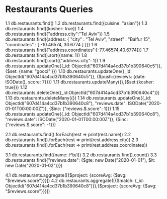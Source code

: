 # Restaurants Queries

1.1 db.restaurants.find()
1.2 db.restaurants.find({cuisine: "asian"})
1.3 db.restaurants.find({kosher: true})
1.4 db.restaurants.find({"address.city":"Tel Aviv"})
1.5 db.restaurants.find({address: { "city" : "Tel Aviv", "street" : "Balfur 15", "coordinates" : [ -10.46574, 30.6774 ] }})
1.6 db.restaurants.find({"address.coordinates":[-77.46574,40.6774]})
1.7 db.restaurants.find().sort({name: 1})
1.8 db.restaurants.find().sort({"address.city": 1})
1.9 db.restaurants.updateOne({_id: ObjectId("607d414a4cd37b1b390640c5")}, {$set: {name: "gooci" }})
1.10 db.restaurants.updateOne({_id: ObjectId("607d414a4cd37b1b390640c5")}, {$push:{reviews: {date: ISODate(), score: 7}}})
1.11 db.restaurants.updateMany({},{$set:{kosher: true}})
1.12 db.restaurants.deleteOne({_id:ObjectId("607d414a4cd37b1b390640c4")})
1.13 db.restaurants.deleteMany({})
1.14 db.restaurants.updateOne({_id: ObjectId("607d414a4cd37b1b390640c8"), "reviews.date": ISODate("2020-01-01T00:00:00Z")}, {$inc: {"reviews.$.score": 1}})
1.15 db.restaurants.updateOne({_id: ObjectId("607d414a4cd37b1b390640c8"), "reviews.date": ISODate("2020-01-01T00:00:00Z")}, {$inc: {"reviews.$.score": -1}})

2.1 db.restaurants.find().forEach(rest => print(rest.name))
2.2 db.restaurants.find().forEach(rest => print(rest.address.city))
2.3 db.restaurants.find().forEach(rest => print(rest.address.coordinates))

3.1 db.restaurants.find({name: /^b/i})
3.2 db.restaurants.find().count()
3.3 db.restaurants.find({"reviews.date": {$gte: new Date("2020-01-01"), $lt: new Date("2020-01-02")}})

4.1 db.restaurants.aggregate([{$project: {scoreAvg: {$avg: "$reviews.score"}}}])
4.2 db.restaurants.aggregate([{$match: {_id: ObjectId("607d414a4cd37b1b390640c8")}},{$project: {scoreAvg: {$avg: "$reviews.score"}}}])
